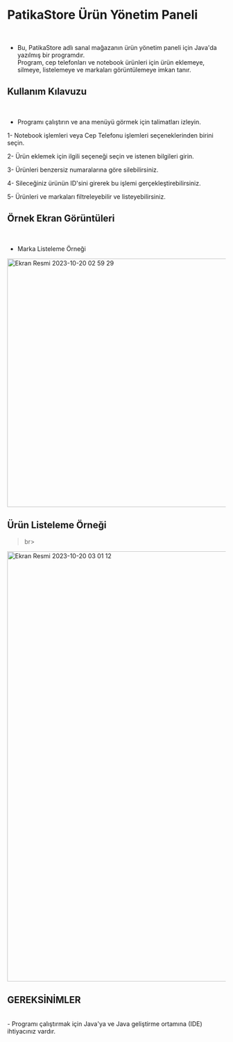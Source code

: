 # PatikaStore Ürün Yönetim Paneli

<br>

- Bu, PatikaStore adlı sanal mağazanın ürün yönetim paneli için Java'da yazılmış bir programdır.<br>
Program, cep telefonları ve notebook ürünleri için ürün eklemeye, silmeye, listelemeye ve markaları görüntülemeye imkan tanır.

## Kullanım Kılavuzu
<br>

- Programı çalıştırın ve ana menüyü görmek için talimatları izleyin.<br>

1- Notebook işlemleri veya Cep Telefonu işlemleri seçeneklerinden birini seçin.<br>

2- Ürün eklemek için ilgili seçeneği seçin ve istenen bilgileri girin.<br>

3- Ürünleri benzersiz numaralarına göre silebilirsiniz. <br>

4- Sileceğiniz ürünün ID'sini girerek bu işlemi gerçekleştirebilirsiniz.<br>

5- Ürünleri ve markaları filtreleyebilir ve listeyebilirsiniz.<br>



## Örnek Ekran Görüntüleri 
<br>

- Marka Listeleme Örneği

<img width="572" alt="Ekran Resmi 2023-10-20 02 59 29" src="https://github.com/zzavlamaz/PAT-KA-STORE/assets/143629429/7b94f951-60a4-44e1-b8ac-b05246e4a480"><br>

## Ürün Listeleme Örneği
>br>

<img width="990" alt="Ekran Resmi 2023-10-20 03 01 12" src="https://github.com/zzavlamaz/PAT-KA-STORE/assets/143629429/e96948a5-95c8-4d30-a840-4a47a682bf3f"><br>

## GEREKSİNİMLER
<br>
- Programı çalıştırmak için Java'ya ve Java geliştirme ortamına (IDE) ihtiyacınız vardır.



